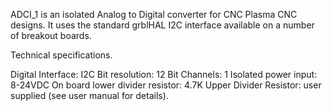 ADCI_1 is an isolated Analog to Digital converter for CNC Plasma CNC designs.  It uses the standard grblHAL I2C interface available on a number of breakout boards.

Technical specifications.

Digital Interface: I2C
Bit resolution: 12 Bit
Channels: 1
Isolated power input: 8-24VDC
On board lower divider resistor: 4.7K
Upper Divider Resistor: user supplied (see user manual for details).
